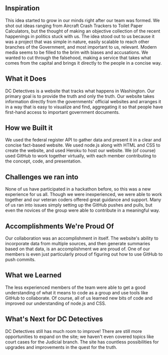 ## Inspiration ##
This idea started to grow in our minds right after our team was formed. We shot out ideas ranging from Aircraft Crash Trackers to Toilet Paper Calculators, but the thought of making an objective collection of the recent happenings in politics stuck with us. The idea stood out to us because it was a project that was simple in nature, easily scalable to reach other branches of the Government, and most important to us, relevant. Modern media seems to be filled to the brim with biases and accusations. We wanted to cut through the falsehood, making a service that takes what comes from the capital and brings it directly to the people in a concise way.

## What it Does ##
DC Detectives is a website that tracks what happens in Washington. Our primary goal is to provide the truth and only the truth. Our website takes information directly from the governments' official websites and arranges it in a way that is easy to visualize and find, aggregating it so that people have first-hand access to important government documents.

## How we Built it ##
We used the federal register API to gather data and present it in a clear and concise fact-based website. We used node.js along with HTML and CSS to create the website, and used Heroku to host our website. We (of course) used GitHub to work together virtually, with each member contributing to the concept, code, and presentation.

## Challenges we ran into ##
None of us have participated in a hackathon before, so this was a new experience for us all. Though we were inexperienced, we were able to work together and our veteran coders offered great guidance and support. Many of us ran into issues simply setting up the GitHub pushes and pulls, but even the novices of the group were able to contribute in a meaningful way.

## Accomplishments We're Proud Of ##
Our collaboration was an accomplishment in itself. The website's ability to incorporate data from multiple sources, and then generate summaries based on that data, is an accomplishment we are proud of. One of our members is even just particularly proud of figuring out how to use GitHub to push commits.

## What we Learned ##
The less experienced members of the team were able to get a good understanding of what it means to code as a group and use tools like GitHub to collaborate. Of course, all of us learned new bits of code and improved our understanding of node.js and CSS.

## What's Next for DC Detectives ##
DC Detectives still has much room to improve! There are still more opportunities to expand on the site; we haven't even covered topics like court cases for the Judicial branch. The site has countless possibilities for upgrades and improvements in the quest for the truth.